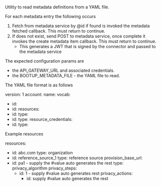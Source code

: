 Utility to read metadata definitions from a YAML file.

For each metadata entry the following occurs
1. Fetch from metadata service by @id if found is invoked the metadata fetched callback. This must return to continue.
2. If does not exist, send POST to metadata service, once complete it invokes the create metadata item callback. This must return to continue.
   - This generates a JWT that is signed by the connector and passed to the metadata service

The expected configuration params are
 - the API_GATEWAY_URL and associated credentials.
 - the BOOTUP_METADATA_FILE - the YAML file to read.

The YAML file format is as follows

version: 1
account:
  name:
vocab:
  - id:
    <type specific props>
  - id:
resources:
  - id:
    type:
    <type specific properties>
  - id:
    type:
resource_credentials:
  - id:
    type:

Example resources

resources:
  - id: abc.com
    type: organization
  - id: reference_source_1
    type: reference source
    provision_base_url:
  - id: pa1 - supply the #value auto generates the rest
    type: privacy_algorithm
    privacy_steps:
      - id: 1 - supply #value auto generates rest
        privacy_actions:
          - id: supply #value auto generates the rest
